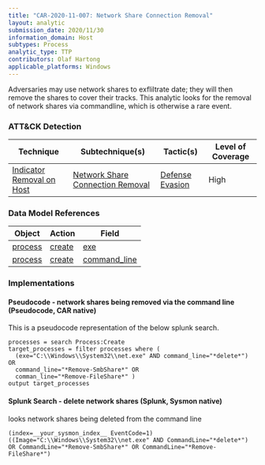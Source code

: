 ```yaml
---
title: "CAR-2020-11-007: Network Share Connection Removal"
layout: analytic
submission_date: 2020/11/30
information_domain: Host
subtypes: Process
analytic_type: TTP
contributors: Olaf Hartong
applicable_platforms: Windows
---
```


Adversaries may use network shares to exfliltrate date; they will then remove the shares to cover their tracks. This analytic looks for the removal of network shares via commandline, which is otherwise a rare event.


### ATT&CK Detection

|Technique|Subtechnique(s)|Tactic(s)|Level of Coverage|
|---|---|---|---|
|[Indicator Removal on Host](https://attack.mitre.org/techniques/T1070/)|[Network Share Connection Removal](https://attack.mitre.org/techniques/T1070/005/)|[Defense Evasion](https://attack.mitre.org/tactics/TA0005/)|High|

### Data Model References

|Object|Action|Field|
|---|---|---|
|[process](/data_model/process) | [create](/data_model/process#create) | [exe](/data_model/process#exe) |
|[process](/data_model/process) | [create](/data_model/process#create) | [command_line](/data_model/process#command_line) |


### Implementations

#### Pseudocode - network shares being removed via the command line (Pseudocode, CAR native)


This is a pseudocode representation of the below splunk search.


```
processes = search Process:Create
target_processes = filter processes where (
  (exe="C:\\Windows\\System32\\net.exe" AND command_line="*delete*") OR
  command_line="*Remove-SmbShare*" OR
  comman_line="*Remove-FileShare*" )
output target_processes
```


#### Splunk Search - delete network shares (Splunk, Sysmon native)


looks network shares being deleted from the command line


```
(index=__your_sysmon_index__ EventCode=1) ((Image="C:\\Windows\\System32\\net.exe" AND CommandLine="*delete*") OR CommandLine="*Remove-SmbShare*" OR CommandLine="*Remove-FileShare*")
```




